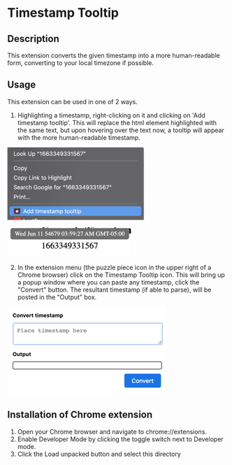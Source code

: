 # Timestamp Tooltip

## Description
This extension converts the given timestamp into a more human-readable form, converting to your local timezone if possible.

## Usage
This extension can be used in one of 2 ways.

1. Highlighting a timestamp, right-clicking on it and clicking on 'Add timestamp tooltip'. This will replace the html element highlighted with the same text, but upon hovering over the text now, a tooltip will appear with the more human-readable timestamp.

![img_2.png](img_2.png)

![img_5.png](img_5.png)

2. In the extension menu (the puzzle piece icon in the upper right of a Chrome browser) click on the Timestamp Tooltip icon. This will bring up a popup window where you can paste any timestamp, click the "Convert" button. The resultant timestamp (if able to parse), will be posted in the "Output" box.

![img_4.png](img_4.png)

## Installation of Chrome extension

1. Open your Chrome browser and navigate to chrome://extensions. 
2. Enable Developer Mode by clicking the toggle switch next to Developer mode.
3. Click the Load unpacked button and select this directory
